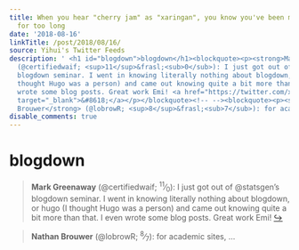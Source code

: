 ```yaml
---
title: When you hear "cherry jam" as "xaringan", you know you've been making slides
  for too long
date: '2018-08-16'
linkTitle: /post/2018/08/16/
source: Yihui's Twitter Feeds
description: ' <h1 id="blogdown">blogdown</h1><blockquote><p><strong>Mark Greenaway</strong>
  (@certifiedwaif; <sup>11</sup>&frasl;<sub>0</sub>): I just got out of @statsgen&rsquo;s
  blogdown seminar. I went in knowing literally nothing about blogdown, or hugo (I
  thought Hugo was a person) and came out knowing quite a bit more than that. I even
  wrote some blog posts. Great work Emi! <a href="https://twitter.com/xieyihui/status/1029640487399915520"
  target="_blank">&#8618;</a></p></blockquote><!-- --><blockquote><p><strong>Nathan
  Brouwer</strong> (@lobrowR; <sup>8</sup>&frasl;<sub>7</sub>): for academic sites,  ...'
disable_comments: true
---
```

 <h1 id="blogdown">blogdown</h1><blockquote><p><strong>Mark Greenaway</strong> (@certifiedwaif; <sup>11</sup>&frasl;<sub>0</sub>): I just got out of @statsgen&rsquo;s blogdown seminar. I went in knowing literally nothing about blogdown, or hugo (I thought Hugo was a person) and came out knowing quite a bit more than that. I even wrote some blog posts. Great work Emi! <a href="https://twitter.com/xieyihui/status/1029640487399915520" target="_blank">&#8618;</a></p></blockquote><!-- --><blockquote><p><strong>Nathan Brouwer</strong> (@lobrowR; <sup>8</sup>&frasl;<sub>7</sub>): for academic sites,  ...